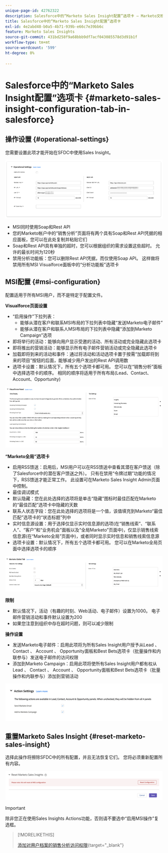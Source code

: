 ```yaml
---
unique-page-id: 42762322
description: Salesforce中的“Marketo Sales Insight配置”选项卡 — Marketo文档 — 产品文档
title: Salesforce中的“Marketo Sales Insight配置”选项卡
exl-id: 4e2abd48-b0a5-4b71-939b-e66c7e39bb6c
feature: Marketo Sales Insights
source-git-commit: 431bd258f9a68bbb9df7acf043085578d3d91b1f
workflow-type: tm+mt
source-wordcount: '599'
ht-degree: 0%

---
```


# Salesforce中的“Marketo Sales Insight配置”选项卡 {#marketo-sales-insight-configuration-tab-in-salesforce}

## 操作设置 {#operational-settings}

您需要设置此项才能开始在SFDC中使用Sales Insight。

![](assets/marketo-sales-insight-configuration-tab-in-salesforce-1.png)

* MSI同时使用Soap和Rest API
* 您的Marketo帐户中的“销售分析”页面将有两个具有Soap和Rest API凭据的相应面板，您可以在此处复制并粘贴它们
* Soap和Rest API具有单独的超时，您可以根据组织的需求设置这些超时。 允许的最长时间为120秒
* 禁用分析功能板：您可以删除Rest API凭据，而仅使用Soap API。 这样做将禁用所有MSI Visualforce面板中的“分析功能板”选项卡

## MSI配置 {#msi-configuration}

配置适用于所有MSI用户，而不是特定于配置文件。

**Visualforce页面设置**

* “启用操作”下拉列表：
   * 能够从潜在客户和联系MSI布局的下拉列表中隐藏“发送Marketo电子邮件”
   * 能够从潜在客户和联系人MSI布局的下拉列表中隐藏“添加到Marketo Campaign”选项
* 即将举行的活动：能够向用户显示受邀的活动、所有活动或完全隐藏此选项卡
* 即将推出的营销活动：能够显示所有电子邮件营销活动或完全隐藏此选项卡
* 加载即将到来的活动和事件：通过将活动和活动选项卡置于按需“加载即将到来的项目”按钮的后面，能够减少用户发出的Rest API调用数
* 选项卡设置：默认情况下，所有五个选项卡都可用。 您可以在“销售分析”面板中选择选项卡的顺序。 相同的顺序将适用于所有布局(Lead、Contact、Account、Opportunity)

![](assets/marketo-sales-insight-configuration-tab-in-salesforce-2.png)

**“Marketo全局”选项卡**

* 启用RSS馈送：启用后，MSI用户可以在RSS馈送中查看其潜在客户馈送（除了Salesforce中的潜在客户馈送之外）。 只有在禁用“令牌过期”功能的情况下，RSS馈送才能正常工作。 此设置可在Marketo Sales Insight Admin页面中控制。
* 最佳调试模式
* 默认隐藏：您在此处选择的选项将是单击“隐藏”图标时最佳匹配在Marketo的“最佳匹配”选项卡中隐藏的天数
* 联系人状态字段：您在此处选择的选项将是一个值，该值填充到Marketo“最佳匹配”选项卡的“状态标题”列中
* 实时信息源设置：用于选择仅显示实时信息源的选项(在“销售线索”、“联系人”、“客户”和“业务机会”面板以及“全局Marketo”页面中)，仅显示销售线索信息源(在“Marketo全局”页面中)，或者同时显示实时信息和销售线索信息源
* 选项卡设置：默认情况下，所有五个选项卡都可用。 您可以在Marketo全局页面中选择选项卡的顺序

![](assets/marketo-sales-insight-configuration-tab-in-salesforce-3.png)

**限制**

* 默认情况下，活动（有趣的时刻、Web活动、电子邮件）设置为1000。 电子邮件营销活动和事件默认设置为200
* 如果您注意到组织中存在超时问题，则可以减少限制

**操作设置**

* 发送Marketo电子邮件：启用此项将为所有Sales Insight用户授予从Lead 、 Contact 、 Account 、 Opportunity面板和Best Bets选项卡（批量操作和内联参与）发送电子邮件的访问权限
* 添加到Marketo Campaign：启用此项将使所有Sales Insight用户都有权从Lead 、 Contact 、 Account 、 Opportunity面板和Best Bets选项卡（批量操作和内联参与）添加到营销活动

![](assets/marketo-sales-insight-configuration-tab-in-salesforce-4.png)

## 重置Marketo Sales Insight {#reset-marketo-sales-insight}

选择此操作将擦除SFDC中的所有配置，并且无法恢复它们。 您将必须重新配置所有内容。

![](assets/marketo-sales-insight-configuration-tab-in-salesforce-5.png)

>[!IMPORTANT]
>
>除非您正在使用Sales Insights Actions功能，否则请不要选中“启用MSI操作”复选框。

>[!MORELIKETHIS]
>
>[添加对用户档案的销售分析访问权限](/help/marketo/product-docs/marketo-sales-insight/msi-for-salesforce/configuration/add-sales-insight-access-to-profiles.md){target="_blank"}
